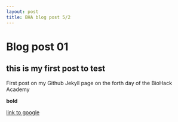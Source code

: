 ```yaml
---
layout: post
title: BHA blog post 5/2
---
```


# Blog post 01

## this is my first post to test

First post on my Github Jekyll page on the forth day of the BioHack Academy

**bold**

[link to google](www.google.com)
